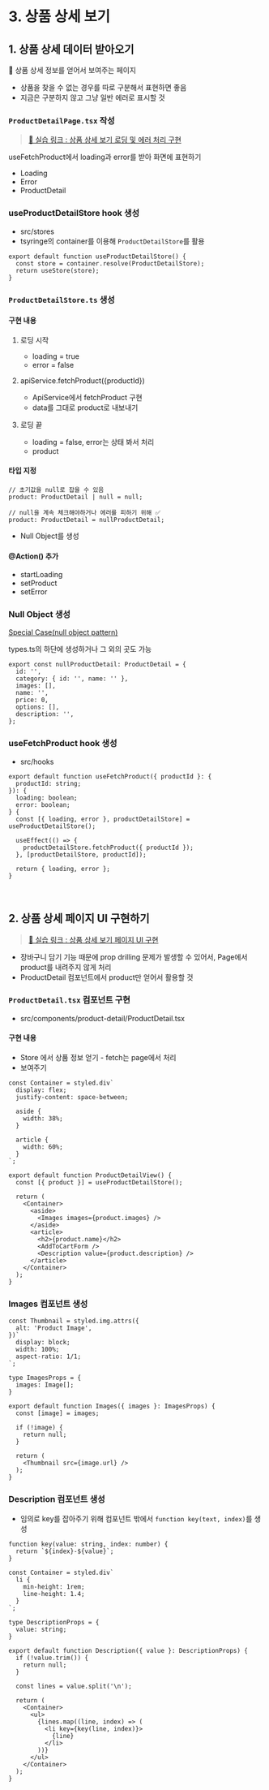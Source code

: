 # 3. 상품 상세 보기

## 1. 상품 상세 데이터 받아오기 

🎯 상품 상세 정보를 얻어서 보여주는 페이지  

* 상품을 찾을 수 없는 경우를 따로 구분해서 표현하면 좋음
* 지금은 구분하지 않고 그냥 일반 에러로 표시할 것 

### `ProductDetailPage.tsx` 작성

> [🔗 실습 링크 : 상품 상세 보기 로딩 및 에러 처리 구현](https://github.com/ShinjungOh/2023-learn-react/commit/12305de9e05cb8d56af2767b6b51463bfb5a8d53)

useFetchProduct에서 loading과 error를 받아 화면에 표현하기

* Loading 
* Error
* ProductDetail

### useProductDetailStore hook 생성 

* src/stores
* tsyringe의 container를 이용해 `ProductDetailStore`를 활용

```tsx
export default function useProductDetailStore() {
  const store = container.resolve(ProductDetailStore);
  return useStore(store);
}
```

### `ProductDetailStore.ts` 생성 

#### 구현 내용 

1. 로딩 시작
   * loading = true
   * error = false

2. apiService.fetchProduct({productId})
   * ApiService에서 fetchProduct 구현
   * data를 그대로 product로 내보내기

3. 로딩 끝 
   * loading = false, error는 상태 봐서 처리 
   * product


#### 타입 지정

```
// 초기값을 null로 잡을 수 있음 
product: ProductDetail | null = null;

// null을 계속 체크해야하거나 에러를 피하기 위해 ✅
product: ProductDetail = nullProductDetail;
```

* Null Object를 생성 

#### @Action() 추가 

* startLoading
* setProduct
* setError

### Null Object 생성 

[Special Case(null object pattern)](https://refactoring.com/catalog/introduceSpecialCase.html)

types.ts의 하단에 생성하거나 그 외의 곳도 가능 

```tsx
export const nullProductDetail: ProductDetail = {
  id: '',
  category: { id: '', name: '' },
  images: [],
  name: '',
  price: 0,
  options: [],
  description: '',
};
```

### useFetchProduct hook 생성

* src/hooks

```tsx
export default function useFetchProduct({ productId }: {
  productId: string;
}): {
  loading: boolean;
  error: boolean;
} {
  const [{ loading, error }, productDetailStore] = useProductDetailStore();

  useEffect(() => {
    productDetailStore.fetchProduct({ productId });
  }, [productDetailStore, productId]);

  return { loading, error };
}
```

<br>

## 2. 상품 상세 페이지 UI 구현하기 

> [🔗 실습 링크 : 상품 상세 보기 페이지 UI 구현](https://github.com/ShinjungOh/2023-learn-react/commit/2b5eda3ee9d253556d3224b5c8cf2fd941d28fba)

* 장바구니 담기 기능 때문에 prop drilling 문제가 발생할 수 있어서, Page에서 product를 내려주지 않게 처리
* ProductDetail 컴포넌트에서 product만 얻어서 활용할 것 

### `ProductDetail.tsx` 컴포넌트 구현  

* src/components/product-detail/ProductDetail.tsx

#### 구현 내용  

* Store 에서 상품 정보 얻기 - fetch는 page에서 처리
* 보여주기

```tsx
const Container = styled.div`
  display: flex;
  justify-content: space-between;

  aside {
    width: 38%;
  }

  article {
    width: 60%;
  }
`;

export default function ProductDetailView() {
  const [{ product }] = useProductDetailStore();

  return (
    <Container>
      <aside>
        <Images images={product.images} />
      </aside>
      <article>
        <h2>{product.name}</h2>
        <AddToCartForm />
        <Description value={product.description} />
      </article>
    </Container>
  );
}
```

### Images 컴포넌트 생성 

```tsx
const Thumbnail = styled.img.attrs({
  alt: 'Product Image',
})`
  display: block;
  width: 100%;
  aspect-ratio: 1/1;
`;

type ImagesProps = {
  images: Image[];
}

export default function Images({ images }: ImagesProps) {
  const [image] = images;

  if (!image) {
    return null;
  }

  return (
    <Thumbnail src={image.url} />
  );
}
```

### Description 컴포넌트 생성

* 임의로 key를 잡아주기 위해 컴포넌트 밖에서 `function key(text, index)`를 생성

```tsx
function key(value: string, index: number) {
  return `${index}-${value}`;
}

const Container = styled.div`
  li {
    min-height: 1rem;
    line-height: 1.4;
  }
`;

type DescriptionProps = {
  value: string;
}

export default function Description({ value }: DescriptionProps) {
  if (!value.trim()) {
    return null;
  }

  const lines = value.split('\n');

  return (
    <Container>
      <ul>
        {lines.map((line, index) => (
          <li key={key(line, index)}>
            {line}
          </li>
        ))}
      </ul>
    </Container>
  );
}
```
